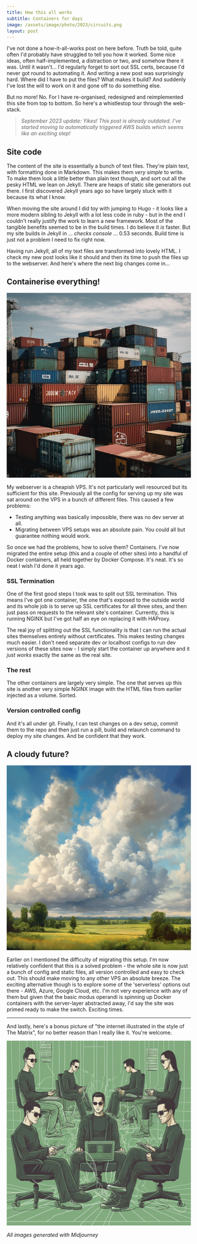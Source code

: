 ```yaml
---
title: How this all works
subtitle: Containers for days
image: /assets/image/photo/2023/circuits.png
layout: post
--- 
```


I've not done a how-it-all-works post on here before. Truth be told, quite often I'd probably have struggled to tell you how it worked. Some nice ideas, often half-implemented, a distraction or two, and somehow there it was. Until it wasn't... I'd regularly forget to sort out SSL certs, because I'd never got round to automating it. And writing a new post was surprisingly hard. Where did I have to put the files? What makes it build? And suddenly I've lost the will to work on it and gone off to do something else.

But no more! No. For I have re-organised, redesigned and reimplemented this site from top to bottom. So here's a whistlestop tour through the web-stack. 

> _September 2023 update: Yikes! This post is already outdated. I've started moving to automatically triggered AWS builds which seems like an exciting step!_

## Site code
The content of the site is essentially a bunch of text files. They're plain text, with formatting done in Markdown. This makes them _very simple_ to write. To make them look a little better than plain text though, and sort out all the pesky HTML we lean on Jekyll. There are heaps of static site generators out there. I first discovered Jekyll years ago so have largely stuck with it because its what I know.

When moving the site around I did toy with jumping to Hugo - it looks like a more modern sibling to Jekyll with a lot less code in ruby - but in the end I couldn't really justify the work to learn a new framework. Most of the tangible benefits seemed to be in the build times. I do believe it _is_ faster. But my site builds in Jekyll in ... _checks console_ ... 0.53 seconds. Build time is just not a problem I need to fix right now.

Having run Jekyll, all of my text files are transformed into lovely HTML. I check my new post looks like it should and then its time to push the files up to the webserver. And here's where the next big changes come in...

## Containerise everything!

![containers](containers.png)

My webserver is a cheapish VPS. It's not particularly well resourced but its sufficient for this site. Previously all the config for serving up my site was sat around on the VPS in a bunch of different files. This caused a few problems:
- Testing anything was basically impossible, there was no dev server at all.
- Migrating between VPS setups was an absolute pain. You could all but guarantee nothing would work.

So once we had the problems, how to solve them? Containers. I've now migrated the entire setup (this and a couple of other sites) into a handful of Docker containers, all held together by Docker Compose. It's neat. It's so neat I wish I'd done it years ago.

### SSL Termination
One of the first good steps I took was to split out SSL termination. This means I've got one container, the one that's exposed to the outside world and its whole job is to serve up SSL certificates for all three sites, and then just pass on requests to the relevant site's container. Currently, this is running NGINX but I've got half an eye on replacing it with HAProxy.

The real joy of splitting out the SSL functionality is that I can run the actual sites themselves entirely without certificates. This makes testing changes much easier. I don't need separate dev or localhost configs to run dev versions of these sites now - I simply start the container up anywhere and it _just works_ exactly the same as the real site.

### The rest
The other containers are largely very simple. The one that serves up this site is another very simple NGINX image with the HTML files from earlier injected as a volume. Sorted.

### Version controlled config
And it's all under git. Finally, I can test changes on a dev setup, commit them to the repo and then just run a pill, build and relaunch command to deploy my site changes. And be confident that they work.

## A cloudy future?

![clouds](cloudy.png)

Earlier on I mentioned the difficulty of migrating this setup. I'm now relatively confident that this is a solved problem - the whole site is now just a bunch of config and static files, all version controlled and easy to check out. This should make moving to any other VPS an absolute breeze. The exciting alternative though is to explore some of the 'serverless' options out there - AWS, Azure, Google Cloud, etc. I'm not very experience with any of them but given that the basic modus operandi is spinning up Docker containers with the server-layer abstracted away, I'd say the site was primed ready to make the switch. Exciting times.

----


And lastly, here's a bonus picture of "the internet illustrated in the style of The Matrix", for no better reason than I really like it. You're welcome.

![the internet in the style of the matrix](matrix-internet.png)

_All images generated with Midjourney_